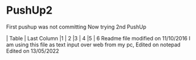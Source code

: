 # PushUp2
First pushup was not committing
Now trying 2nd PushUp

| Table   | Last Column
|1        | 2
|3        | 4
|5        | 6
Readme file modified on 11/10/2016
I am using this file as text input over web from my pc,
Edited on notepad
Edited on 13/05/2022
